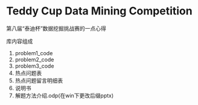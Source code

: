 # Teddy Cup Data Mining Competition
第八届“泰迪杯”数据挖掘挑战赛的一点心得

库内容组成
1. problem1_code
2. problem2_code
3. problem3_code
4. 热点问题表
5. 热点问题留言明细表
6. 说明书
7. 解题方法介绍.odp(在win下更改后缀pptx)
